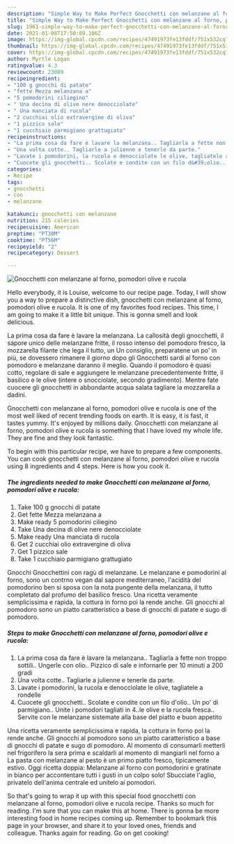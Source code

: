 ```yaml
---
description: "Simple Way to Make Perfect Gnocchetti con melanzane al forno, pomodori olive e rucola"
title: "Simple Way to Make Perfect Gnocchetti con melanzane al forno, pomodori olive e rucola"
slug: 1961-simple-way-to-make-perfect-gnocchetti-con-melanzane-al-forno-pomodori-olive-e-rucola
date: 2021-01-08T17:50:09.106Z
image: https://img-global.cpcdn.com/recipes/47491973fe13fddf/751x532cq70/gnocchetti-con-melanzane-al-forno-pomodori-olive-e-rucola-recipe-main-photo.jpg
thumbnail: https://img-global.cpcdn.com/recipes/47491973fe13fddf/751x532cq70/gnocchetti-con-melanzane-al-forno-pomodori-olive-e-rucola-recipe-main-photo.jpg
cover: https://img-global.cpcdn.com/recipes/47491973fe13fddf/751x532cq70/gnocchetti-con-melanzane-al-forno-pomodori-olive-e-rucola-recipe-main-photo.jpg
author: Myrtle Logan
ratingvalue: 4.3
reviewcount: 23089
recipeingredient:
- "100 g gnocchi di patate"
- "fette Mezza melanzana a"
- "5 pomodorini ciliegino"
- " Una decina di olive nere denocciolate"
- " Una manciata di rucola"
- "2 cucchiai olio extravergine di oliva"
- "1 pizzico sale"
- "1 cucchiaio parmigiano grattugiato"
recipeinstructions:
- "La prima cosa da fare è lavare la melanzana.. Tagliarla a fette non troppo sottili.. Ungerle con olio.. Pizzico di sale e infornarle per 10 minuti a 200 gradi"
- "Una volta cotte.. Tagliarle a julienne e tenerle da parte."
- "Lavate i pomodorini, la rucola e denocciolate le olive, tagliatele a rondelle"
- "Cuocete gli gnocchetti.. Scolate e condite con un filo d&#39;olio.. Un po&#39; di parmigiano.. Unite i pomodori tagliati in 4..le olive e la rucola fresca.. Servite con le melanzane sistemate alla base del piatto e buon appetito"
categories:
- Recipe
tags:
- gnocchetti
- con
- melanzane

katakunci: gnocchetti con melanzane 
nutrition: 215 calories
recipecuisine: American
preptime: "PT30M"
cooktime: "PT56M"
recipeyield: "2"
recipecategory: Dessert

---
```



![Gnocchetti con melanzane al forno, pomodori olive e rucola](https://img-global.cpcdn.com/recipes/47491973fe13fddf/751x532cq70/gnocchetti-con-melanzane-al-forno-pomodori-olive-e-rucola-recipe-main-photo.jpg)

Hello everybody, it is Louise, welcome to our recipe page. Today, I will show you a way to prepare a distinctive dish, gnocchetti con melanzane al forno, pomodori olive e rucola. It is one of my favorites food recipes. This time, I am going to make it a little bit unique. This is gonna smell and look delicious.

La prima cosa da fare è lavare la melanzana. La callosità degli gnocchetti, il sapore unico delle melanzane fritte, il rosso intenso del pomodoro fresco, la mozzarella filante che lega il tutto, un Un consiglio, preparatene un po&#39; in più, se dovessero rimanere il giorno dopo gli Gnocchetti sardi al forno con pomodoro e melanzane daranno il meglio. Quando il pomodoro è quasi cotto, regolare di sale e aggiungere le melanzane precedentemente fritte, il basilico e le olive (intere o snocciolate, secondo gradimento). Mentre fate cuocere gli gnocchetti in abbondante acqua salata tagliare la mozzarella a dadini.

Gnocchetti con melanzane al forno, pomodori olive e rucola is one of the most well liked of recent trending foods on earth. It is easy, it is fast, it tastes yummy. It's enjoyed by millions daily. Gnocchetti con melanzane al forno, pomodori olive e rucola is something that I have loved my whole life. They are fine and they look fantastic.


To begin with this particular recipe, we have to prepare a few components. You can cook gnocchetti con melanzane al forno, pomodori olive e rucola using 8 ingredients and 4 steps. Here is how you cook it.

<!--inarticleads1-->

##### The ingredients needed to make Gnocchetti con melanzane al forno, pomodori olive e rucola:

1. Take 100 g gnocchi di patate
1. Get fette Mezza melanzana a
1. Make ready 5 pomodorini ciliegino
1. Take  Una decina di olive nere denocciolate
1. Make ready  Una manciata di rucola
1. Get 2 cucchiai olio extravergine di oliva
1. Get 1 pizzico sale
1. Take 1 cucchiaio parmigiano grattugiato


Gnocchi Gnocchettini con ragù di melanzane. Le melanzane e pomodorini al forno, sono un contrno vegan dal sapore mediterraneo, l&#39;acidità del pomodorino ben si sposa con la nota pungente della melanzana, il tutto completato dal profumo del basilico fresco. Una ricetta veramente semplicissima e rapida, la cottura in forno poi la rende anche. Gli gnocchi al pomodoro sono un piatto caratteristico a base di gnocchi di patate e sugo di pomodoro. 

<!--inarticleads2-->

##### Steps to make Gnocchetti con melanzane al forno, pomodori olive e rucola:

1. La prima cosa da fare è lavare la melanzana.. Tagliarla a fette non troppo sottili.. Ungerle con olio.. Pizzico di sale e infornarle per 10 minuti a 200 gradi
1. Una volta cotte.. Tagliarle a julienne e tenerle da parte.
1. Lavate i pomodorini, la rucola e denocciolate le olive, tagliatele a rondelle
1. Cuocete gli gnocchetti.. Scolate e condite con un filo d&#39;olio.. Un po&#39; di parmigiano.. Unite i pomodori tagliati in 4..le olive e la rucola fresca.. Servite con le melanzane sistemate alla base del piatto e buon appetito


Una ricetta veramente semplicissima e rapida, la cottura in forno poi la rende anche. Gli gnocchi al pomodoro sono un piatto caratteristico a base di gnocchi di patate e sugo di pomodoro. Al momento di consumarli metterli nel frigorifero la sera prima e scaldarli al momento di mangiarli nel forno a La pasta con melanzane al pesto è un primo piatto fresco, tipicamente estivo. Oggi ricetta doppia: Melanzane al forno con pomodorini e gratinate in bianco per accontentare tutti i gusti in un colpo solo! Sbucciate l&#39;aglio, privatelo dell&#39;anima centrale ed unitelo ai pomodori. 

So that's going to wrap it up with this special food gnocchetti con melanzane al forno, pomodori olive e rucola recipe. Thanks so much for reading. I'm sure that you can make this at home. There is gonna be more interesting food in home recipes coming up. Remember to bookmark this page in your browser, and share it to your loved ones, friends and colleague. Thanks again for reading. Go on get cooking!
